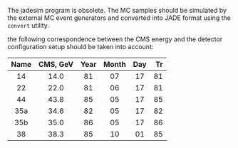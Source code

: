 The jadesim program is obsolete. The MC samples should be simulated by 
the external MC event generators and converted into JADE format using the 
``convert`` utility.


the following correspondence between the CMS energy and the detector 
configuration setup should be taken into account:

| Name       | CMS, GeV | Year | Month | Day | Tr      |
|:----------:|:--------:|:----:|:-----:|:---:|--------:|
| 14         |  14.0    | 81   | 07    | 17  | 81      |
| 22         |  22.0    | 81   | 06    | 17  | 81      |
| 44         |  43.8    | 85   | 05    | 17  | 85      |
| 35a        |  34.6    | 82   | 05    | 17  | 82      |
| 35b        |  35.0    | 86   | 05    | 17  | 86      |
| 38         |  38.3    | 85   | 10    | 01  | 85      |
